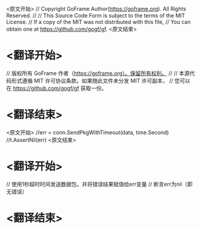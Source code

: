 
<原文开始>
// Copyright GoFrame Author(https://goframe.org). All Rights Reserved.
//
// This Source Code Form is subject to the terms of the MIT License.
// If a copy of the MIT was not distributed with this file,
// You can obtain one at https://github.com/gogf/gf.
<原文结束>

# <翻译开始>
// 版权所有 GoFrame 作者（https://goframe.org）。保留所有权利。
//
// 本源代码形式遵循 MIT 许可协议条款。如果随此文件未分发 MIT 许可副本，
// 您可以在 https://github.com/gogf/gf 获取一份。
# <翻译结束>







<原文开始>
		//err = conn.SendPkgWithTimeout(data, time.Second)
		//t.AssertNil(err)
<原文结束>

# <翻译开始>
// 使用1秒超时时间发送数据包，并将错误结果赋值给err变量
// 断言err为nil（即无错误）
# <翻译结束>

